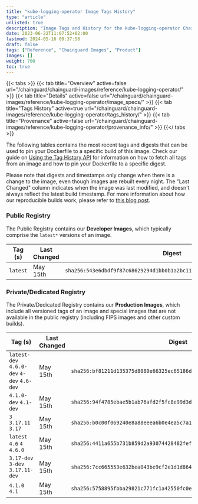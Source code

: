 ```yaml
---
title: "kube-logging-operator Image Tags History"
type: "article"
unlisted: true
description: "Image Tags and History for the kube-logging-operator Chainguard Image"
date: 2023-06-22T11:07:52+02:00
lastmod: 2024-05-16 00:37:58
draft: false
tags: ["Reference", "Chainguard Images", "Product"]
images: []
weight: 700
toc: true
---
```


{{< tabs >}}
{{< tab title="Overview" active=false url="/chainguard/chainguard-images/reference/kube-logging-operator/" >}}
{{< tab title="Details" active=false url="/chainguard/chainguard-images/reference/kube-logging-operator/image_specs/" >}}
{{< tab title="Tags History" active=true url="/chainguard/chainguard-images/reference/kube-logging-operator/tags_history/" >}}
{{< tab title="Provenance" active=false url="/chainguard/chainguard-images/reference/kube-logging-operator/provenance_info/" >}}
{{</ tabs >}}

The following tables contains the most recent tags and digests that can be used to pin your Dockerfile to a specific build of this image. Check our guide on [Using the Tag History API](/chainguard/chainguard-images/using-the-tag-history-api/) for information on how to fetch all tags from an image and how to pin your Dockerfile to a specific digest.

Please note that digests and timestamps only change when there is a change to the image, even though images are rebuilt every night. The "Last Changed" column indicates when the image was last modified, and doesn't always reflect the latest build timestamp. For more information about how our reproducible builds work, please refer to [this blog post](https://www.chainguard.dev/unchained/reproducing-chainguards-reproducible-image-builds).

### Public Registry
The Public Registry contains our **Developer Images**, which typically comprise the `latest*` versions of an image.

| Tag (s)   | Last Changed | Digest                                                                    |
|-----------|--------------|---------------------------------------------------------------------------|
|  `latest` | May 15th     | `sha256:543e6dbdf9f87c68629294d1bb0b1a2bc11f3303312434bb062bc9448be0f86c` |


### Private/Dedicated Registry
The Private/Dedicated Registry contains our **Production Images**, which include all versioned tags of an image and special images that are not available in the public registry (including FIPS images and other custom builds).

| Tag (s)                                     | Last Changed | Digest                                                                    |
|---------------------------------------------|--------------|---------------------------------------------------------------------------|
|  `latest-dev` `4.6.0-dev` `4-dev` `4.6-dev` | May 15th     | `sha256:bf81211d135375d8080e66325ec65186d300b2ad2f9029b8c3101230a2a1cfa9` |
|  `4.1.0-dev` `4.1-dev`                      | May 15th     | `sha256:94f4785ebae5b1ab76afd2f5fc8e99d3ded224fb32159b16813da202aba57262` |
|  `3` `3.17.11` `3.17`                       | May 15th     | `sha256:b0c00f069240e8a88eeea6b0e4ea5c7a1abcf8613511ed73cd9fca34c780afea` |
|  `latest` `4.6` `4` `4.6.0`                 | May 15th     | `sha256:4411a655b731b859d2a93074428482fef0df33e7d7b0f81be9a5b20268570040` |
|  `3.17-dev` `3-dev` `3.17.11-dev`           | May 15th     | `sha256:7cc665553e632bea043be9cf2e1d1d8640cb352e5737f16b8eb03debc2e7de3b` |
|  `4.1.0` `4.1`                              | May 15th     | `sha256:5758895fbba29821c771fc1a42550fc0e596d2e6dd2569b91f2e762fc46caeff` |

